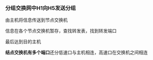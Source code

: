 ### 分组交换网中H1向H5发送分组
由主机将信息传送到节点交换机

信息在各个节点交换机暂存，查找转发表，找到转发端口

最后达到目的主机

**结点交换机有多个端口**还分低速口与主机相连，高速口在交换机之间相连
